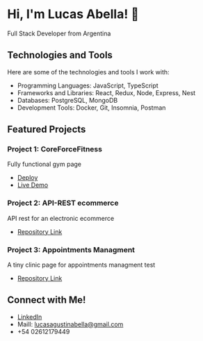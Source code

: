 # Hi, I'm Lucas Abella! 👋

Full Stack Developer from Argentina

## Technologies and Tools

Here are some of the technologies and tools I work with:

- Programming Languages: JavaScript, TypeScript
- Frameworks and Libraries: React, Redux, Node, Express, Nest
- Databases: PostgreSQL, MongoDB
- Development Tools: Docker, Git, Insomnia, Postman

## Featured Projects

### Project 1: CoreForceFitness
Fully functional gym page

- [Deploy](https://front-core-force.vercel.app/)
- [Live Demo](https://www.youtube.com/watch?v=GfZ-wOujl6w)

### Project 2: API-REST ecommerce
API rest for an electronic ecommerce

- [Repository Link](https://github.com/lucasagustinAbella/API-REST-ecommerce)

### Project 3: Appointments Managment
A tiny clinic page for appointments managment test

- [Repository Link](https://github.com/lucasagustinAbella/CLINIC-appointments-managment)

## Connect with Me!

- [LinkedIn](https://www.linkedin.com/in/lucas-agustin-abella-burgoa-73ab0129a/)
- Maill: lucasagustinabella@gmail.com
- +54 02612179449

